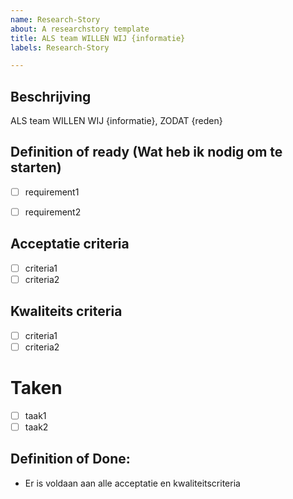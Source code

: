 ```yaml
---
name: Research-Story
about: A researchstory template
title: ALS team WILLEN WIJ {informatie}
labels: Research-Story

---
```

## Beschrijving
ALS team WILLEN WIJ {informatie}, ZODAT {reden}

## Definition of ready (Wat heb ik nodig om te starten)
- [ ] requirement1
- [ ] requirement2


## Acceptatie criteria
- [ ] criteria1
- [ ] criteria2

## Kwaliteits criteria
- [ ] criteria1
- [ ] criteria2

# Taken
- [ ] taak1
- [ ] taak2

## Definition of Done:
- Er is voldaan aan alle acceptatie en kwaliteitscriteria